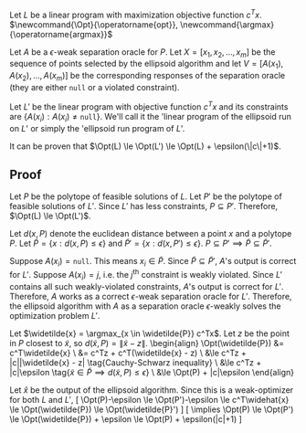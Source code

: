 Let $L$ be a linear program with maximization objective function $c^Tx$.
$\newcommand{\Opt}{\operatorname{opt}}, \newcommand{\argmax}{\operatorname{argmax}}$

Let $A$ be a $\epsilon$-weak separation oracle for $P$.
Let $X = [x_1, x_2, \ldots, x_m]$ be the sequence of points selected by the ellipsoid algorithm
and let $V = [A(x_1), A(x_2), \ldots, A(x_m)]$ be the corresponding responses of the separation oracle
(they are either `null` or a violated constraint).

Let $L'$ be the linear program with objective function $c^Tx$
and its constraints are $\{A(x_i): A(x_i) \neq \texttt{null}\}$.
We'll call it the 'linear program of the ellipsoid run on $L$'
or simply the 'ellipsoid run program of $L$'.

It can be proven that $\Opt(L) \le \Opt(L') \le \Opt(L) + \epsilon(\|c\|+1)$.

## Proof

Let $P$ be the polytope of feasible solutions of $L$.
Let $P'$ be the polytope of feasible solutions of $L'$.
Since $L'$ has less constraints, $P \subseteq P'$.
Therefore, $\Opt(L) \le \Opt(L')$.

Let $d(x, P)$ denote the euclidean distance between a point $x$ and a polytope $P$.
Let $\widetilde{P} = \{x: d(x, P) \le \epsilon\}$
and $\widetilde{P}' = \{x: d(x, P') \le \epsilon\}$.
$P \subseteq P' \implies \widetilde{P} \subseteq \widetilde{P}'$.

Suppose $A(x_i) = \texttt{null}$.
This means $x_i \in \widetilde{P}$. Since $\widetilde{P} \subseteq \widetilde{P}'$,
$A$'s output is correct for $L'$.
Suppose $A(x_i) = j$, i.e. the $j^{\textrm{th}}$ constraint is weakly violated.
Since $L'$ contains all such weakly-violated constraints, $A$'s output is correct for $L'$.
Therefore, $A$ works as a correct $\epsilon$-weak separation oracle for $L'$.
Therefore, the ellipsoid algorithm with $A$ as a separation oracle
$\epsilon$-weakly solves the optimization problem $L'$.

Let $\widetilde{x} = \argmax_{x \in \widetilde{P}} c^Tx$.
Let $z$ be the point in $P$ closest to $\widetilde{x}$, so $d(\widetilde{x}, P) = \|\widetilde{x}-z\|$.
\begin{align}
\Opt(\widetilde{P}) &= c^T\widetilde{x}
\\ &= c^Tz + c^T(\widetilde{x} - z)
\\ &\le c^Tz + \|c\|\|\widetilde{x} - z\|  \tag{Cauchy-Schwarz inequality}
\\ &\le c^Tz + \|c\|\epsilon  \tag{$\widetilde{x} \in \widetilde{P} \implies d(\widetilde{x}, P) \le \epsilon$}
\\ &\le \Opt(P) + \|c\|\epsilon
\end{align}

Let $\widehat{x}$ be the output of the ellipsoid algorithm.
Since this is a weak-optimizer for both $L$ and $L'$,
\[ \Opt(P)-\epsilon \le \Opt(P')-\epsilon \le c^T\widehat{x} \le \Opt(\widetilde{P}) \le \Opt(\widetilde{P}') \]
\[ \implies \Opt(P) \le \Opt(P') \le \Opt(\widetilde{P}) + \epsilon \le \Opt(P) + \epsilon(\|c\|+1) \]
